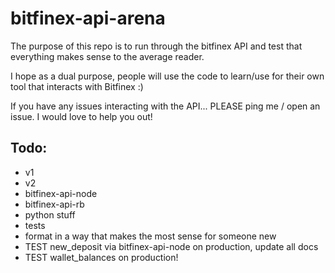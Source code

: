 # bitfinex-api-arena

The purpose of this repo is to run through the bitfinex API and test that everything makes sense to the average reader.

I hope as a dual purpose, people will use the code to learn/use for their own tool that interacts with Bitfinex :)

If you have any issues interacting with the API... PLEASE ping me / open an issue. I would love to help you out!

## Todo:
- v1
- v2
- bitfinex-api-node
- bitfinex-api-rb
- python stuff
- tests
- format in a way that makes the most sense for someone new
- TEST new_deposit via bitfinex-api-node on production, update all docs
- TEST wallet_balances on production!
